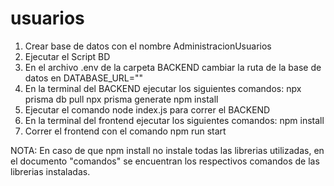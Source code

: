 # usuarios

1. Crear base de datos con el nombre AdministracionUsuarios
2. Ejecutar el Script BD
3. En el archivo .env de la carpeta BACKEND cambiar la ruta de la base de datos en DATABASE_URL=""
4. En la terminal del BACKEND ejecutar los siguientes comandos:
    npx prisma db pull 
    npx prisma generate
    npm install
5. Ejecutar el comando node index.js para correr el BACKEND
6. En la terminal del frontend ejecutar los siguientes comandos:
    npm install
7. Correr el frontend con el comando npm run start

NOTA: En caso de que npm install no instale todas las librerias utilizadas, en el documento "comandos" se encuentran los respectivos comandos de las librerias instaladas.
